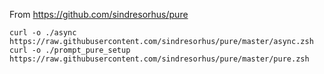 From https://github.com/sindresorhus/pure

```
curl -o ./async https://raw.githubusercontent.com/sindresorhus/pure/master/async.zsh
curl -o ./prompt_pure_setup https://raw.githubusercontent.com/sindresorhus/pure/master/pure.zsh
```
